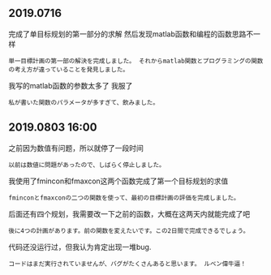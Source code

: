 
## 2019.0716

 完成了单目标规划的第一部分的求解 然后发现matlab函数和编程的函数思路不一样 

``単一目標計画の第一部の解決を完成しました。 それからmatlab関数とプログラミングの関数の考え方が違っていることを発見しました。``

我写的matlab函数的参数太多了 我服了

``私が書いた関数のパラメータが多すぎて、飲みました。``

## 2019.0803 16:00

之前因为数值有问题，所以就停了一段时间

``以前は数値に問題があったので、しばらく停止しました。``

我使用了fmincon和fmaxcon这两个函数完成了第一个目标规划的求值

``fminconとfmaxconの二つの関数を使って、最初の目標計画の評価を完成しました。``

后面还有四个规划，我需要改一下之前的函数，大概在这两天内就能完成了吧

``後に4つの計画があります。前の関数を変えたいです。この2日間で完成できるでしょう。``

代码还没运行过，但我认为肯定出现一堆bug.

``コードはまだ実行されていませんが、バグがたくさんあると思います。 ルベン偉牛逼！``
